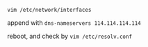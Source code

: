 
`vim /etc/network/interfaces`  

append with `dns-nameservers 114.114.114.114`   
   
reboot, and check by `vim /etc/resolv.conf`  
